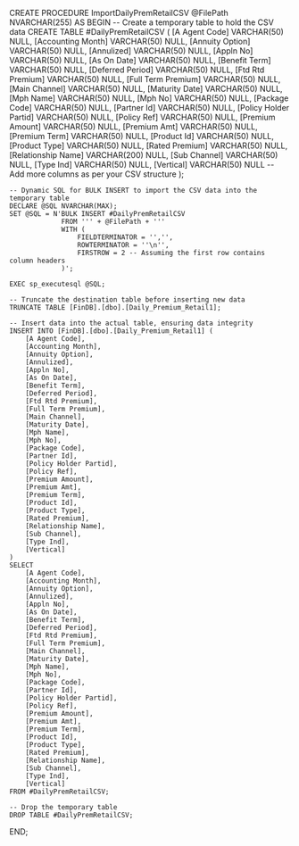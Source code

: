 CREATE PROCEDURE ImportDailyPremRetailCSV
    @FilePath NVARCHAR(255)
AS
BEGIN
    -- Create a temporary table to hold the CSV data
    CREATE TABLE #DailyPremRetailCSV (
        [A Agent Code] VARCHAR(50) NULL,
        [Accounting Month] VARCHAR(50) NULL,
        [Annuity Option] VARCHAR(50) NULL,
        [Annulized] VARCHAR(50) NULL,
        [Appln No] VARCHAR(50) NULL,
        [As On Date] VARCHAR(50) NULL,
        [Benefit Term] VARCHAR(50) NULL,
        [Deferred Period] VARCHAR(50) NULL,
        [Ftd Rtd Premium] VARCHAR(50) NULL,
        [Full Term Premium] VARCHAR(50) NULL,
        [Main Channel] VARCHAR(50) NULL,
        [Maturity Date] VARCHAR(50) NULL,
        [Mph Name] VARCHAR(50) NULL,
        [Mph No] VARCHAR(50) NULL,
        [Package Code] VARCHAR(50) NULL,
        [Partner Id] VARCHAR(50) NULL,
        [Policy Holder Partid] VARCHAR(50) NULL,
        [Policy Ref] VARCHAR(50) NULL,
        [Premium Amount] VARCHAR(50) NULL,
        [Premium Amt] VARCHAR(50) NULL,
        [Premium Term] VARCHAR(50) NULL,
        [Product Id] VARCHAR(50) NULL,
        [Product Type] VARCHAR(50) NULL,
        [Rated Premium] VARCHAR(50) NULL,
        [Relationship Name] VARCHAR(200) NULL,
        [Sub Channel] VARCHAR(50) NULL,
        [Type Ind] VARCHAR(50) NULL,
        [Vertical] VARCHAR(50) NULL
        -- Add more columns as per your CSV structure
    );

    -- Dynamic SQL for BULK INSERT to import the CSV data into the temporary table
    DECLARE @SQL NVARCHAR(MAX);
    SET @SQL = N'BULK INSERT #DailyPremRetailCSV
                 FROM ''' + @FilePath + '''
                 WITH (
                     FIELDTERMINATOR = '','',
                     ROWTERMINATOR = ''\n'',
                     FIRSTROW = 2 -- Assuming the first row contains column headers
                 )';
    
    EXEC sp_executesql @SQL;

    -- Truncate the destination table before inserting new data
    TRUNCATE TABLE [FinDB].[dbo].[Daily_Premium_Retail1];

    -- Insert data into the actual table, ensuring data integrity
    INSERT INTO [FinDB].[dbo].[Daily_Premium_Retail1] (
        [A Agent Code],
        [Accounting Month],
        [Annuity Option],
        [Annulized],
        [Appln No],
        [As On Date],
        [Benefit Term],
        [Deferred Period],
        [Ftd Rtd Premium],
        [Full Term Premium],
        [Main Channel],
        [Maturity Date],
        [Mph Name],
        [Mph No],
        [Package Code],
        [Partner Id],
        [Policy Holder Partid],
        [Policy Ref],
        [Premium Amount],
        [Premium Amt],
        [Premium Term],
        [Product Id],
        [Product Type],
        [Rated Premium],
        [Relationship Name],
        [Sub Channel],
        [Type Ind],
        [Vertical]
    )
    SELECT 
        [A Agent Code],
        [Accounting Month],
        [Annuity Option],
        [Annulized],
        [Appln No],
        [As On Date],
        [Benefit Term],
        [Deferred Period],
        [Ftd Rtd Premium],
        [Full Term Premium],
        [Main Channel],
        [Maturity Date],
        [Mph Name],
        [Mph No],
        [Package Code],
        [Partner Id],
        [Policy Holder Partid],
        [Policy Ref],
        [Premium Amount],
        [Premium Amt],
        [Premium Term],
        [Product Id],
        [Product Type],
        [Rated Premium],
        [Relationship Name],
        [Sub Channel],
        [Type Ind],
        [Vertical]
    FROM #DailyPremRetailCSV;

    -- Drop the temporary table
    DROP TABLE #DailyPremRetailCSV;
END;
